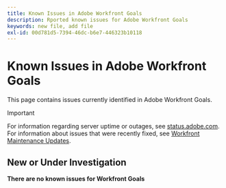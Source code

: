 ```yaml
---
title: Known Issues in Adobe Workfront Goals
description: Rported known issues for Adobe Workfront Goals
keywords: new file, add file
exl-id: 00d781d5-7394-46dc-b6e7-446323b10118
---
```

# Known Issues in Adobe Workfront Goals

This page contains issues currently identified in Adobe Workfront Goals.

>[!IMPORTANT]
>
>For information regarding server uptime or outages, see [status.adobe.com](https://status.adobe.com). For information about issues that were recently fixed, see [Workfront Maintenance Updates](../maintenance/current-updates.md).

## New or Under Investigation

**There are no known issues for Workfront Goals**

<!--


-->

